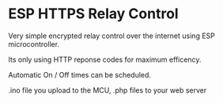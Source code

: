 # ESP HTTPS Relay Control
Very simple encrypted relay control over the internet using ESP microcontroller. 

Its only using HTTP reponse codes for maximum efficency.  

Automatic On / Off times can be scheduled.

.ino file you upload to the MCU, .php files to your web server
